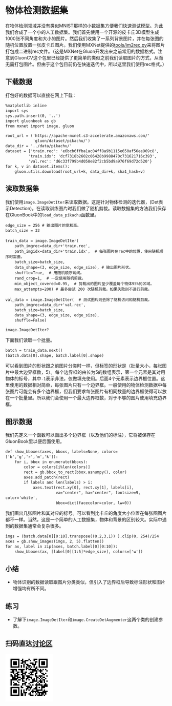 # 物体检测数据集

在物体检测领域并没有类似MNIST那样的小数据集方便我们快速测试模型。为此我们合成了一个小的人工数据集。我们首先使用一个开源的皮卡丘3D模型生成1000张不同角度和大小的图片。然后我们收集了一系列背景图片，并在每张图的随机位置放置一张皮卡丘图片。我们使用MXNet提供的[tools/im2rec.py](https://github.com/apache/incubator-mxnet/blob/master/tools/im2rec.py)来将图片打包成二进制rec文件。（这是MXNet在Gluon开发出来之前常用的数据格式。注意到GluonCV这个包里已经提供了更简单的类似之前我们读取图片的方式，从而无需打包图片。但由于这个包目前仍在快速迭代中，所以这里我们使用rec格式。）

## 下载数据

打包好的数据可以直接在网上下载：

```{.python .input}
%matplotlib inline
import sys
sys.path.insert(0, '..')
import gluonbook as gb
from mxnet import image, gluon
```

```{.python .input  n=81}
root_url = ('https://apache-mxnet.s3-accelerate.amazonaws.com/'
            'gluon/dataset/pikachu/')
data_dir = '../data/pikachu/'
dataset = {'train.rec': 'e6bcb6ffba1ac04ff8a9b1115e650af56ee969c8',
          'train.idx': 'dcf7318b2602c06428b9988470c731621716c393',
          'val.rec': 'd6c33f799b4d058e82f2cb5bd9a976f69d72d520'}
for k, v in dataset.items():
    gluon.utils.download(root_url+k, data_dir+k, sha1_hash=v)
```

## 读取数据集

我们使用`image.ImageDetIter`来读取数据。这是针对物体检测的迭代器，(Det表示Detection)。在读取训练图片时我们做了随机剪裁。读取数据集的方法我们保存在GluonBook中的`load_data_pikachu`函数里。

```{.python .input  n=85}
edge_size = 256 # 输出图片的宽和高。
batch_size = 32

train_data = image.ImageDetIter(
    path_imgrec=data_dir+'train.rec',
    path_imgidx=data_dir+'train.idx',  # 每张图片在rec中的位置，使用随机顺序时需要。
    batch_size=batch_size,
    data_shape=(3, edge_size, edge_size), # 输出图片形状。
    shuffle=True,  # 用随机顺序访问。
    rand_crop=1,  # 一定使用随机剪裁。
    min_object_covered=0.95,  # 剪裁出的图片至少覆盖每个物体95%的区域。
    max_attempts=200) # 最多尝试 200 次随机剪裁。如果失败则不进行剪裁。

val_data = image.ImageDetIter(  # 测试图片则去除了随机访问和随机剪裁。
    path_imgrec=data_dir+'val.rec',
    batch_size=batch_size,
    data_shape=(3, edge_size, edge_size),
    shuffle=False)
```

```{.python .input}
image.ImageDetIter?
```

下面我们读取一个批量。

```{.python .input  n=86}
batch = train_data.next()
(batch.data[0].shape, batch.label[0].shape)
```

可以看到图片的形状跟之前图片分类时一样，但标签的形状是（批量大小，每张图片中最大边界框数，5）。每个边界框的由长为5的数组表示，第一个元素是其对用物体的标号，其中`-1`表示非法，仅做填充使用。后面4个元素表示边界框位置。这里使用的数据相对简单，每张图片只有一个边界框。一般使用的物体检测数据中每张图片可能会有多个边界框，但我们要求每张图片有相同数量的边界框使得可以放在一个批量里。所以我们会使用一个最大边界框数，对于不够的图片使用填充边界框。

## 图示数据

我们先定义一个函数可以画出多个边界框（以及他们的标注），它将被保存在GluonBook里以便后面使用。

```{.python .input}
def show_bboxes(axes, bboxs, labels=None, colors=['b','g','r','m','k']):
    for i, bbox in enumerate(bboxs):
        color = colors[i%len(colors)]
        rect = gb.bbox_to_rect(bbox.asnumpy(), color)
        axes.add_patch(rect)
        if labels and len(labels) > i:
            axes.text(rect.xy[0], rect.xy[1], labels[i],
                      va="center", ha="center", fontsize=9, color='white',
                      bbox=dict(facecolor=color, lw=0))
```

我们画出几张图片和其对应的标号。可以看到比卡丘的角度大小位置在每张图图片都不一样。当然，这是一个简单的人工数据集，物体和背景的区别较大。实际中遇到的数据集通常会复杂很多。

```{.python .input  n=19}
imgs = (batch.data[0][0:10].transpose((0,2,3,1)) ).clip(0, 254)/254
axes = gb.show_images(imgs, 2, 5).flatten()
for ax, label in zip(axes, batch.label[0][0:10]):
    show_bboxes(ax, [label[0][1:5]*edge_size], colors=['w'])
```

## 小结

* 物体识别的数据读取跟图片分类类似，但引入了边界框后导致标注形状和图片增强均有所不同。

## 练习

* 了解下`image.ImageDetIter`和`image.CreateDetAugmenter`这两个类的创建参数。

## 扫码直达[讨论区](https://discuss.gluon.ai/t/topic/7022)

![](../img/qr_pikachu.svg)
